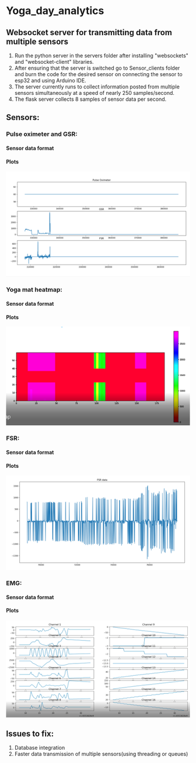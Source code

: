 # Yoga_day_analytics
## Websocket server for transmitting data from multiple sensors
1. Run the python server in the servers folder after installing "websockets" and "websocket-client" libraries.
2. After ensuring that the server is switched go to Sensor_clients folder and burn the code for the desired sensor on connecting the sensor to esp32 and using Arduino IDE.
3. The server currently runs to collect information posted from multiple sensors simultaneously at a speed of nearly 250 samples/second.
4. The flask server collects 8 samples of sensor data per second.
## Sensors:
### Pulse oximeter and GSR:
#### Sensor data format
#### Plots
![alt text](https://github.com/akhilgattu02/Yoga_day_analytics/blob/main/pictures/Pulse_ox.png)
### Yoga mat heatmap:
#### Sensor data format
#### Plots
![alt_text](https://github.com/akhilgattu02/Yoga_day_analytics/blob/main/pictures/heatmap.png)
### FSR:
#### Sensor data format
#### Plots
![alt_text](https://github.com/akhilgattu02/Yoga_day_analytics/blob/main/pictures/fsr_plot.png)
### EMG:
#### Sensor data format
#### Plots
![alt_text](https://github.com/akhilgattu02/Yoga_day_analytics/blob/main/pictures/emg.png)
## Issues to fix:
1. Database integration
2. Faster data transmission of multiple sensors(using threading or queues)
